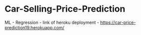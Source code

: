 # Car-Selling-Price-Prediction
ML - Regression - link of heroku deployment - https://car-price-prediction19.herokuapp.com/
